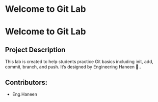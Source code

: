 # Welcome to Git Lab
# Welcome to Git Lab

## Project Description
This lab is created to help students practice Git basics including init, add, commit, branch, and push. 
It’s designed by Engineering Haneen 🌸..

## Contributors:
- Eng.Haneen 

